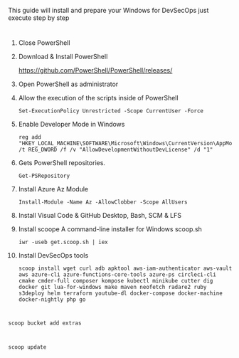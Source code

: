 This guide will install and prepare your Windows for DevSecOps just execute step by step

#
1. Close PowerShell

2. Download & Install PowerShell

    https://github.com/PowerShell/PowerShell/releases/

3. Open PowerShell as administrator

4. Allow the execution of the scripts inside of PowerShell

       Set-ExecutionPolicy Unrestricted -Scope CurrentUser -Force

5. Enable Developer Mode in Windows

       reg add "HKEY_LOCAL_MACHINE\SOFTWARE\Microsoft\Windows\CurrentVersion\AppModelUnlock" /t REG_DWORD /f /v "AllowDevelopmentWithoutDevLicense" /d "1"

6. Gets PowerShell repositories.

       Get-PSRepository

7. Install Azure Az Module

       Install-Module -Name Az -AllowClobber -Scope AllUsers
       
8. Install Visual Code & GitHub Desktop, Bash, SCM & LFS       

9. Install scoope A command-line installer for Windows scoop.sh

       iwr -useb get.scoop.sh | iex

10. Install DevSecOps tools

        scoop install wget curl adb apktool aws-iam-authenticator aws-vault aws azure-cli azure-functions-core-tools azure-ps circleci-cli cmake cmder-full composer kompose kubectl minikube cutter dig docker git lua-for-windows make maven neofetch radare2 ruby s3deploy helm terraform youtube-dl docker-compose docker-machine docker-nightly php go
#
    scoop bucket add extras
#
    scoop update
